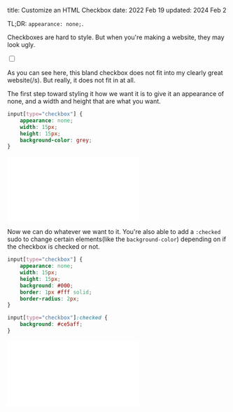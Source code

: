 title: Customize an HTML Checkbox
date: 2022 Feb 19
updated: 2024 Feb 2

TL;DR: `appearance: none;`.

Checkboxes are hard to style. But when you're making a website, they may look ugly.

<input type="checkbox" style="all: revert;" />

As you can see here, this bland checkbox does not fit into my clearly great website(/s). But really, it does not fit in at all.

The first step toward styling it how we want it is to give it an appearance of none, and a width and height that are what you want.

```css
input[type="checkbox"] {
    appearance: none;
    width: 15px;
    height: 15px;
    background-color: grey;
}
```

<iframe src="/blog-files/checkbox-custom-styles-ex1.html" style="background: #000; border: none"></iframe>

Now we can do whatever we want to it. You're also able to add a `:checked` sudo to change certain elements(like the `background-color`) depending on if the checkbox is checked or not.

```css
input[type="checkbox"] {
    appearance: none;
    width: 15px;
    height: 15px;
    background: #000;
    border: 1px #fff solid;
    border-radius: 2px;
}

input[type="checkbox"]:checked {
    background: #ce5aff;
}
```

<iframe src="/blog-files/checkbox-custom-styles-ex2.html" style="background: #000; border: none"></iframe>
